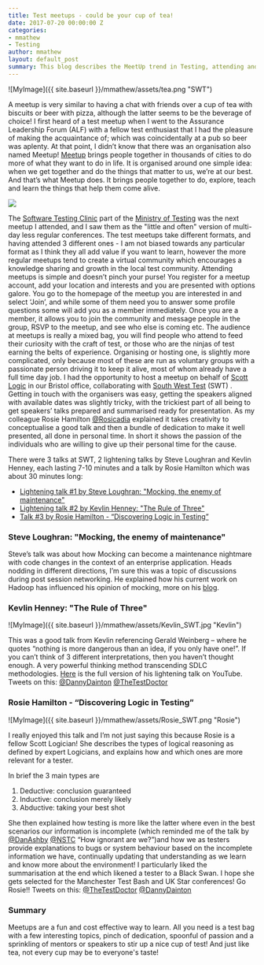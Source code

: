 ```yaml
---
title: Test meetups - could be your cup of tea!
date: 2017-07-20 00:00:00 Z
categories:
- mmathew
- Testing
author: mmathew
layout: default_post
summary: This blog describes the MeetUp trend in Testing, attending and hosting them
---
```


![MyImage]({{ site.baseurl }}/mmathew/assets/tea.png "SWT")

A meetup is very similar to having a chat with friends over a cup of tea with biscuits or beer with pizza, although the latter seems to be the beverage of choice! I first heard of a test meetup when I went to the Assurance Leadership Forum (ALF) with a fellow test enthusiast that I had the pleasure of making the acquaintance of; which was coincidentally at a pub so beer was aplenty. At that point, I didn’t know that there was an organisation also named Meetup! 
[Meetup](https://www.meetup.com/about/) brings people together in thousands of cities to do more of what they want to do in life. It is organised around one simple idea: when we get together and do the things that matter to us, we’re at our best. And that’s what Meetup does. It brings people together to do, explore, teach and learn the things that help them come alive.

<img class="progressiveMedia-image js-progressiveMedia-image" src="https://cdn-images-1.medium.com/max/1600/1*nZFGtkm_1ILOsB76hBgmAA.gif" data-src="https://cdn-images-1.medium.com/max/1600/1*nZFGtkm_1ILOsB76hBgmAA.gif">

The [Software Testing Clinic](http://www.softwaretestingclinic.com/) part of the [Ministry of Testing](https://www.ministryoftesting.com/) was the next meetup I attended, and I saw them as the "little and often" version of multi-day less regular conferences. The test meetups take different formats, and having attended 3 different ones - I am not biased towards any particular format as I think they all add value if you want to learn, however the more regular meetups tend to create a virtual community which encourages a knowledge sharing and growth in the local test community. 
Attending meetups is simple and doesn’t pinch your purse! You register for a meetup account, add your location and interests and you are presented with options galore. You go to the homepage of the meetup you are interested in and select ‘Join’, and while some of them need you to answer some profile questions some will add you as a member immediately. Once you are a member, it allows you to join the community and message people in the group, RSVP to the meetup, and see who else is coming etc. The audience at meetups is really a mixed bag, you will find people who attend to feed their curiosity with the craft of test, or those who are the ninjas of test earning the belts of experience. Organising or hosting one, is slightly more complicated, only because most of these are run as voluntary groups with a passionate person driving it to keep it alive, most of whom already have a full time day job. I had the opportunity to host a meetup on behalf of [Scott Logic](http://www.scottlogic.com/) in our Bristol office, collaborating with [South West Test](https://www.meetup.com/South-West-Test/) (SWT) . Getting in touch with the organisers was easy, getting the speakers aligned with available dates was slightly tricky, with the trickiest part of all being to get speakers’ talks prepared and summarised ready for presentation. As my colleague Rosie Hamilton [@Rosicadia](https://twitter.com/Rosicadia) explained it takes creativity to conceptualise a good talk and then a bundle of dedication to make it well presented, all done in personal time. In short it shows the passion of the individuals who are willing to give up their personal time for the cause.

There were 3 talks at SWT, 2 lightening talks by Steve Loughran and Kevlin Henney, each lasting 7-10 minutes and a talk by Rosie Hamilton which was about 30 minutes long:

- [Lightening talk #1 by Steve Loughran: "Mocking, the enemy of maintenance"](#talk1)
- [Lightening talk #2 by Kevlin Henney: "The Rule of Three"](#talk2)
- [Talk #3 by Rosie Hamilton - “Discovering Logic in Testing”](#talk3) 


### <a name="talk1"></a> Steve Loughran: "Mocking, the enemy of maintenance"

Steve’s talk was about how Mocking can become a maintenance nightmare with code changes in the context of an enterprise application. Heads nodding in different directions, I’m sure this was a topic of discussions during post session networking. He explained how his current work on Hadoop has influenced his opinion of mocking, more on his [blog](http://steveloughran.blogspot.co.uk/2017/04/mocking-enemy-of-maintenance.html).

### <a name="talk2"></a> Kevlin Henney: "The Rule of Three"
![MyImage]({{ site.baseurl }}/mmathew/assets/Kevlin_SWT.jpg "Kevlin")

This was a good talk from Kevlin referencing Gerald Weinberg – where he quotes “nothing is more dangerous than an idea, if you only have one!”. If you can’t think of 3 different interpretations, then you haven’t thought enough. A very powerful thinking method transcending SDLC methodologies. [Here](https://www.youtube.com/watch?v=buEB5zLAHl8) is the full version of his lightening talk on YouTube.
Tweets on this: 
[@DannyDainton](https://twitter.com/DannyDainton/status/875101653837512704) 
[@TheTestDoctor](https://twitter.com/TheTestDoctor/status/875053662502100996)


### <a name="talk3"></a> Rosie Hamilton - “Discovering Logic in Testing”
![MyImage]({{ site.baseurl }}/mmathew/assets/Rosie_SWT.png "Rosie")

I really enjoyed this talk and I’m not just saying this because Rosie is a fellow Scott Logician! She describes the types of logical reasoning as defined by expert Logicians, and explains how and which ones are more relevant for a tester.

In brief the 3 main types are 
<ol>
<li>Deductive: conclusion guaranteed </li>
<li>Inductive: conclusion merely likely </li>
<li>Abductive: taking your best shot </li>
</ol>

She then explained how testing is more like the latter where even in the best scenarios our information is incomplete (which reminded me of the talk by [@DanAshby](https://twitter.com/DanAshby04) [@NSTC](http://www.softwaretestingconference.com/Dan-Ashby/) “How ignorant are we?”)and how we as testers provide explanations to bugs or system behaviour based on the incomplete information we have, continually updating that understanding as we learn and know more about the environment!
I particularly liked the summarisation at the end which likened a tester to a Black Swan. I hope she gets selected for the Manchester Test Bash and UK Star conferences! Go Rosie!! 
Tweets on this: 
[@TheTestDoctor](https://twitter.com/TheTestDoctor/status/875104976107950081)
[@DannyDainton](https://twitter.com/DannyDainton/status/875100143539892225)


### Summary

Meetups are a fun and cost effective way to learn. All you need is a test bag with a few interesting topics, pinch of dedication, spoonful of passion and a sprinkling of mentors or speakers to stir up a nice cup of test! And just like tea, not every cup may be to everyone's taste!
